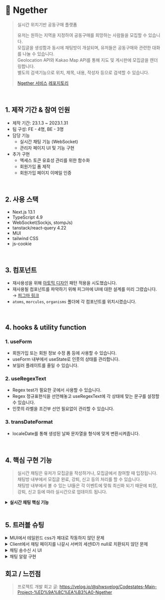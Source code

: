 # 🛒 Ngether
>실시간 위치기반 공동구매 플랫폼  
>
>유저는 원하는 지역을 지정하여 공동구매를 희망하는 사람들을 모집할 수 있습니다.  
>모집글을 생성함과 동시에 채팅방이 개설되며, 유저들은 공동구매와 관련한 대화를 나눌 수 있습니다.  
>Geolocation API와 Kakao Map API를 통해 지도 및 게시판에 모집글을 렌더링합니다.   
>별도의 검색기능으로 위치, 제목, 내용, 작성자 등으로 검색할 수 있습니다.  
>
>[Ngether 서비스](https:/ngether.xyz)
>[레포지토리](http://github.com/codestates-seb/seb41_main_024/issues?page=3&q=assignee%3ASHWsgithub+is%3Aclosed)

</br>

## 1. 제작 기간 & 참여 인원
- 제작 기간: 23.1.3 ~ 2023.1.31
- 팀 구성: FE - 4명, BE - 3명
- 담당 기능
  -  실시간 채팅 기능 (WebSocket)
  -  관리자 페이지 UI 및 기능 구현
- 추가 구현
  -  엑세스 토큰 유효성 관리를 위한 함수화
  -  회원가입 폼 제작
  -  회원가입 페이지 이메일 인증

</br>

## 2. 사용 스택
- Next.js 13.1
- TypeScript 4.9
- WebSocket(Sockjs, stompJs)
- tanstack/react-query 4.22
- MUI
- tailwind CSS
- js-cookie

</br>

## 3. 컴포넌트
- 재사용성을 위해 [아토믹 디자인](https://fe-developers.kakaoent.com/2022/220505-how-page-part-use-atomic-design-system/) 패턴 적용을 시도했습니다.
- 재사용될 컴포넌트를 파악하기 위해 피그마에 UI에 대한 설계를 미리 그렸습니다. → [피그마 링크](https://www.figma.com/file/c5ndHFggdYDwI79WPIBJQp/Ngether?node-id=0%3A1&t=dZwcfnnKq3tK5ELi-1) 
- `atoms`, `morcules`, `organisms` 폴더에 각 컴포넌트를 위치시켰습니다.

</br>

## 4. hooks & utility function
### 1. useForm
- 회원가입 또는 회원 정보 수정 폼 등에 사용할 수 있습니다.
- useForm 내부에서 useState로 인풋의 상태를 관리합니다.
- 보일러 플레이트를 줄일 수 있습니다.
### 2. useRegexText
- Regex test가 필요한 곳에서 사용할 수 있습니다.
- Regex 정규표현식을 선언해놓고 useRegexText에 각 상태에 맞는 문구를 설정할 수 있습니다.
- 인풋의 라벨을 조건부 선언 필요없이 관리할 수 있습니다.
### 3. transDateFormat
- localeDate를 통해 생성된 날짜 문자열을 형식에 맞게 변환시켜줍니다.

</br>

## 4. 핵심 구현 기능
>실시간 채팅은 유저가 모집글을 작성하거나, 모집글에서 참여할 때 입장됩니다.  
>채팅방 내부에서 모집글 완료, 강퇴, 신고 등의 처리를 할 수 있습니다.  
>채팅방 내부에서 볼 수 있는 UI들은 각 이벤트에 맞춰 최신화 되기 때문에 퇴장, 강퇴, 신고 등에 따라 실시간으로 업데이트 됩니다.

<details>
<summary><b>실시간 채팅 핵심 기능</b></summary>
<div markdown="1">

## 1. 전체 흐름
![image](https://user-images.githubusercontent.com/111102006/216899026-b85e5c99-144e-4a66-a4e6-740c37684d92.png)

## 2. 채팅방 입장 → [코드](https://github.com/codestates-seb/seb41_main_024/blob/main/client/hooks/useWebSocketClient.ts)
>채팅에 관련한 대화내용, 멤버 등의 상태를 하나의 hook으로 만들어 관리했습니다.  
>해당 훅은 useEffect를 통해 채팅페이지에 접근시 실행됩니다.  
>채팅방 인원이 아니라면 잘못된 접근이라는 문구를 보여주거나 로딩 써클을 보여줍니다.
  
### 2.1 채팅 참여자 여부 확인
![image](https://user-images.githubusercontent.com/111102006/216907374-b876fe42-aab0-4782-ab5a-9e20057690d8.png)
- 채팅 페이지로 이동하게 되면 채팅 참여자 중 이동한 유저가 있는지 확인합니다.
- 존재하지 않는다면 해당 유저는 채팅방에 접근할 수 없습니다.

### 2.2 채팅 기록 최신화
![image](https://user-images.githubusercontent.com/111102006/216906912-3d431057-7697-4f0f-aa6e-ec6b2a0c1b81.png)
- 서버에 채팅방 입장 요청을 보내고, 채팅방 내역을 요청해 채팅 기록의 상태를 최신으로 갱신합니다.

### 2.3 웹소켓 pub-sub
![image](https://user-images.githubusercontent.com/111102006/216905908-cf0d1aed-029f-4b13-8a40-e15a0e2c6828.png)
- 유저가 입장할 경우 웹소켓 클라이언트를 생성합니다.
  
  - 웹소켓 클라이언트를 통해 서버의 웹소켓에 연결하고 pub-sub을 맺습니다.
  - 구독 후 전송되는 메세지의 타입에 따라 상태를 최신으로 유지하기 위한 요청을 합니다.
  
</div>
</details>

</br>

## 5. 트러블 슈팅
<details>
<summary>MUI에서 테일윈드 css가 제대로 작동하지 않던 문제</summary>
<div markdown="1">
  
  - MUI의 컴포넌트를 주어진 property나 sx가 아닌 더 효율성있게 수정하길 원했습니다.  
>        - MUI 컴포넌트에 className으로 테일윈드의 방식을 적용했지만 일부 css들이 작동하지 않아 지체됐습니다.  
>        - 이는 별도의 config 설정(preflight) 및 MUI의 StyledEngineProvider를 통해 해결했습니다.    
        - https://github.com/vercel/next.js/discussions/32565  
        - https://levelup.gitconnected.com/using-material-ui-with-next-js-13-and-tailwind-css-41c201855dcf  
        
</div>
</details>


<details>
<summary>Client에서 채팅 페이지를 나갈시 서버의 세션ID가 null로 치환되지 않던 문제</summary>
<div markdown="1">
  
  - Websocket의 subscribe를 끊어주는 코드가 필요했습니다.  
>        - 세션ID가 null로 변해야 전송된 채팅을 읽은 유저와 안 읽은 유저로 나눠 읽음처리를 할 수 있었습니다.  
>        - useEffet에 return으로 익명함수를 넣어 웹소켓 클라이언트를 disconnect 시켜 해결했습니다.
</div>
</details>
<details>
<summary>채팅 송수신 시 UI</summary>
<div markdown="1">
  
  - 새로운 메세지로 상태가 변경될 때 채팅 풍선 element가 생성은 되지만 직접 스크롤을 내려야 했습니다.  
>        - 채팅 아래에 별도의 div를 만들어 useRef로 참조했습니다.  
>        - 메세지 상태가 변경될 때마다 scrollIntoView 메소드로 가장 아래로 이동하게 해 더 나은 유저 경험을 만들었습니다.        
</div>
</details> 
<details>
<summary>채팅 알람 구현</summary>
<div markdown="1">
  
  - 채팅 알람을 구현하기 위해 고안한 첫 번째 방법은 롱 폴링이었습니다.  
    (로그인 시 롱 폴링 재귀함수 실행, 서버에서 connection을 5초간 유지 -> 안읽은 메세지 없을 시 time out 에러, 있을 시 true 리턴)  
>        - 처음엔 롱폴링을 _app.tsx에서 호출하여 Context로 메세지 탭을 담은 컴포넌트로 보냈습니다.  
>        - 롱폴링을 통한 알람은 성공적이었으나 서버의 db connection에 부하가 왔고, 팀원들과 회의한 결과 db connection을 늘리는 것은 근본적인 해결이 아니라고 결정했습니다.  
>        - 따라서 매 페이지 이동 시 롱폴링에서 보냈던 요청을 실행하고 서버에서는 connection을 없앤 후 즉시 리턴을 받는 방식으로 전환했습니다.        
</div>
</details> 


## 회고 / 느낀점
>프로젝트 개발 회고 글: https://velog.io/@shwsvelog/Codestates-Main-Project-%ED%9A%8C%EA%B3%A0-Ngether
